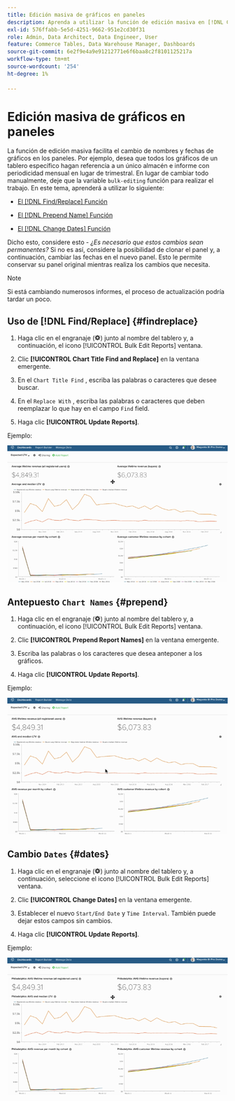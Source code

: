 ```yaml
---
title: Edición masiva de gráficos en paneles
description: Aprenda a utilizar la función de edición masiva en [!DNL Commerce Intelligence].
exl-id: 576ffabb-5e5d-4251-9662-951e2cd30f31
role: Admin, Data Architect, Data Engineer, User
feature: Commerce Tables, Data Warehouse Manager, Dashboards
source-git-commit: 6e2f9e4a9e91212771e6f6baa8c2f8101125217a
workflow-type: tm+mt
source-wordcount: '254'
ht-degree: 1%

---
```


# Edición masiva de gráficos en paneles

La función de edición masiva facilita el cambio de nombres y fechas de gráficos en los paneles. Por ejemplo, desea que todos los gráficos de un tablero específico hagan referencia a un único almacén e informe con periodicidad mensual en lugar de trimestral. En lugar de cambiar todo manualmente, deje que la variable `bulk-editing` función para realizar el trabajo. En este tema, aprenderá a utilizar lo siguiente:

* [El [!DNL Find/Replace] Función](#findreplace)

* [El [!DNL Prepend Name] Función](#prepend)

* [El [!DNL Change Dates] Función](#dates)

Dicho esto, considere esto - *¿Es necesario que estos cambios sean permanentes?* Si no es así, considere la posibilidad de clonar el panel y, a continuación, cambiar las fechas en el nuevo panel. Esto le permite conservar su panel original mientras realiza los cambios que necesita.

>[!NOTE]
>
>Si está cambiando numerosos informes, el proceso de actualización podría tardar un poco.

## Uso de [!DNL Find/Replace] {#findreplace}

1. Haga clic en el engranaje (![](../../assets/gear-icon.png)) junto al nombre del tablero y, a continuación, el icono [!UICONTROL Bulk Edit Reports] ventana.

1. Clic **[!UICONTROL Chart Title Find and Replace]** en la ventana emergente.

1. En el `Chart Title Find` , escriba las palabras o caracteres que desee buscar.

1. En el `Replace With` , escriba las palabras o caracteres que deben reemplazar lo que hay en el campo `Find` field.

1. Haga clic **[!UICONTROL Update Reports]**.

Ejemplo:

![edición masiva](../../assets/bulk_edit.gif)

## Antepuesto `Chart Names` {#prepend}

1. Haga clic en el engranaje (![](../../assets/gear-icon.png)) junto al nombre del tablero y, a continuación, el icono [!UICONTROL Bulk Edit Reports] ventana.

1. Clic **[!UICONTROL Prepend Report Names]** en la ventana emergente.

1. Escriba las palabras o los caracteres que desea anteponer a los gráficos.

1. Haga clic **[!UICONTROL Update Reports]**.

Ejemplo:

![anteponer](../../assets/prepend.gif)

## Cambio `Dates` {#dates}

1. Haga clic en el engranaje (![](../../assets/gear-icon.png)) junto al nombre del tablero y, a continuación, seleccione el icono [!UICONTROL Bulk Edit Reports] ventana.

1. Clic **[!UICONTROL Change Dates]** en la ventana emergente.

1. Establecer el nuevo `Start/End Date` y `Time Interval`. También puede dejar estos campos sin cambios.

1. Haga clic **[!UICONTROL Update Reports]**.

Ejemplo:

![cambio de fechas](../../assets/dates.gif)
